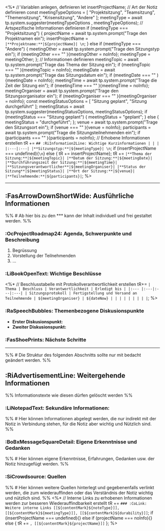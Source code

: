 <%*
// Variablen anlegen, definieren
let insertProjectName;
// Art der Notiz definieren
const meetingTypeOptions = [
	"Projektsitzung",
	"Teamsitzung",
	"Themensitzung",
	"Krisensitzung",
	"Andere"
	];
meetingType = await tp.system.suggester(meetingTypeOptions , meetingTypeOptions);
// Artspezifische Informationen definieren
if (meetingType === "Projektsitzung") {
	projectName = await tp.system.prompt("Trage den Projektnamen ein");
	insertProjectName = `|**Projektname:**|${projectName}| \n`;
}
else if (meetingType === "Andere") {
	meetingOther = await tp.system.prompt("Trage den Sitzungstyp ein");
	if (meetingOther === "" ){meetingOther = noInfo};
	meetingType = meetingOther;
};
// Informationen definieren
meetingTopic = await tp.system.prompt("Trage das Thema der Sitzung ein");
if (meetingTopic === "" ){meetingTopic = noInfo};
meetingDate = await tp.system.prompt("Trage das Sitzungsdatum ein");
if (meetingDate === "" ){meetingDate = noInfo};
meetingTime = await tp.system.prompt("Trage die Zeit der Sitzung ein");
if (meetingTime === "" ){meetingTime = noInfo};
meetingOrganiser = await tp.system.prompt("Trage den Sitzungsorganisator ein");
if (meetingOrganiser === "" ){meetingOrganiser = noInfo};
const meetingStatusOptions = [
	"Sitzung geplant",
	"Sitzung durchgeführt"
	];
meetingStatus = await tp.system.suggester(meetingStatusOptions, meetingStatusOptions);
if (meetingStatus === "Sitzung geplant") {
	meetingStatus = "geplant";
	} else {
	meetingStatus = "durchgeführt";
};
venue = await tp.system.prompt("Trage den Sitzungsort ein");
if (venue === "" ){venue = noInfo};
participants = await tp.system.prompt("Trage die Sitzungsteilnehmenden ein");
if (participants === "" ){participants = noInfo};
// Erhobene Informationen erstellen
tR +=  `## :RiInformation2Line: Wichtige Kurzinformationen
| | |
|:---|:---|
|**Sitzungstyp:**|${meetingType}| \n`;
if (insertProjectName === undefined){`\n`} else { tR += insertProjectName};
tR += `|**Thema der Sitzung:**|${meetingTopic}|
|**Datum der Sitzung:**|${meetingDate}|
|**Durchführungszeit der Sitzung:**|${meetingTime}|
|**Sitzungsverantwortlicher**|${meetingOrganiser}|
|**Status der Sitzung**|${meetingStatus}|
|**Ort der Sitzung:**|${venue}|
|**Teilnehmende:**|${participants}|`;
%>

***
## :FasArrowDownShortWide: Ausführliche Informationen
%% # Ab hier bis zu den *** kann der Inhalt individuell und frei gestaltet werden. %%

### :OcProjectRoadmap24: Agenda, Schwerpunkte und Beschreibung
 1. Begrüssung 
 2. Vorstellung der Teilnehmenden
 3. ... 

###  :LiBookOpenText: Wichtige Beschlüsse
<%* 
// Beschlusstabelle mit Protokollverantwortlichkeit erstellen
tR+= `| Thema | Beschluss | Verantwortlichkeit | Erledigt bis |
|:--- |:---|:---|:---|
| Sitzungsprotokoll | Fertigstellung und Versand an Teilnehmende | ${meetingOrganiser} | ${dateNow} |
| | | |
| | | |`; 
%>

### :RaSpeechBubbles: Themenbezogene Diskusionspunkte
- **Erster Diskusionspunkt:** 
- **Zweiter Diskusionspunkt:**

### :FasShoePrints: Nächste Schritte


***
%% # Die Struktur des folgenden Abschnitts sollte nur mit bedacht geändert werden. %%
## :RiAdvertisementLine: Weitergehende Informationen
%% Informationstexte wie diesen dürfen gelöscht werden %%

### :LiNotepadText: Sekundäre Informationen: 
%% # Hier können Informationen abgelegt werden, die nur indirekt mit der Notiz in Verbindung stehen, für die Notiz aber wichtig und Nützlich sind. %%

### :BoBxMessageSquareDetail: Eigene Erkenntnisse und Gedanken
%% # Hier können eigene Erkenntnisse, Erfahrungen, Gedanken usw. der Notiz hinzugefügt werden. %%

### :SiCrowdsource: Quellen
%% # Hier können weitere Quellen hinterlegt und gegebenenfalls verlinkt werden, die zum wiederauffinden oder das Verständnis der Notiz wichtig und nützlich sind. %%
<%*
// Interne Links zu erhobenen Informationen werden zur besseren Wiederauffindbarkeit erstellt
tR += `### :CoLink: Weitere interne Links
[[${contentMark}${noteType}]], [[${contentMark}${meetingType}]], [[${contentMark}${durability}]]`; 
if (insertProjectName === undefined){}
else if (projectName === noInfo){}
else { tR += `, [[${contentMark}${projectName}]]` };
%>
